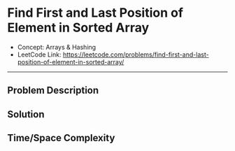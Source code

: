 # Find First and Last Position of Element in Sorted Array

- Concept: Arrays & Hashing
- LeetCode Link: https://leetcode.com/problems/find-first-and-last-position-of-element-in-sorted-array/

---

## Problem Description

## Solution

## Time/Space Complexity

